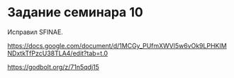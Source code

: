 # Задание семинара 10

Исправил SFINAE.

https://docs.google.com/document/d/1MCGy_PUfmXWVl5w6vOk9LPHKIMNDxtkTfPzcU38TLA4/edit?tab=t.0

https://godbolt.org/z/71n5qdj15
